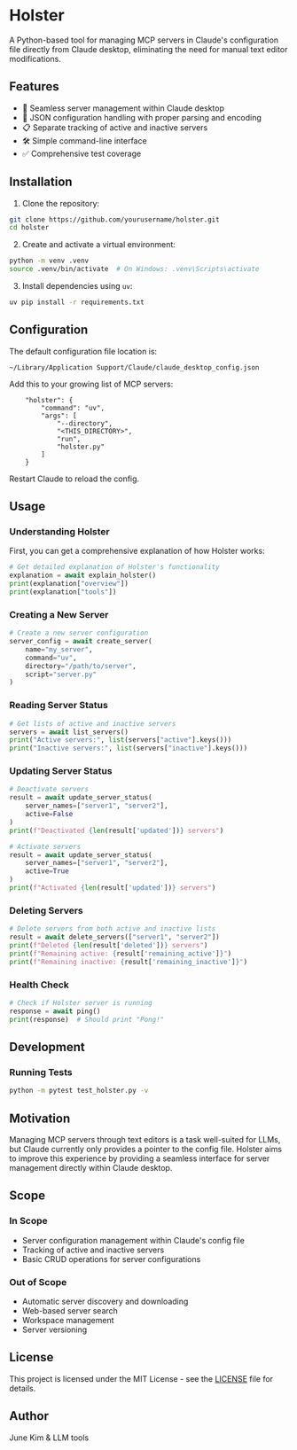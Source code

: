 # Holster

A Python-based tool for managing MCP servers in Claude's configuration file directly from Claude desktop, eliminating the need for manual text editor modifications.

## Features

- 🔄 Seamless server management within Claude desktop
- 📝 JSON configuration handling with proper parsing and encoding
- 📋 Separate tracking of active and inactive servers
- 🛠️ Simple command-line interface
- ✅ Comprehensive test coverage

## Installation

1. Clone the repository:

```bash
git clone https://github.com/yourusername/holster.git
cd holster
```

2. Create and activate a virtual environment:

```bash
python -m venv .venv
source .venv/bin/activate  # On Windows: .venv\Scripts\activate
```

3. Install dependencies using `uv`:

```bash
uv pip install -r requirements.txt
```

## Configuration

The default configuration file location is:

```
~/Library/Application Support/Claude/claude_desktop_config.json
```

Add this to your growing list of MCP servers:

```
    "holster": {
        "command": "uv",
        "args": [
            "--directory",
            "<THIS_DIRECTORY>",
            "run",
            "holster.py"
        ]
    }
```

Restart Claude to reload the config.

## Usage

### Understanding Holster

First, you can get a comprehensive explanation of how Holster works:

```python
# Get detailed explanation of Holster's functionality
explanation = await explain_holster()
print(explanation["overview"])
print(explanation["tools"])
```

### Creating a New Server

```python
# Create a new server configuration
server_config = await create_server(
    name="my_server",
    command="uv",
    directory="/path/to/server",
    script="server.py"
)
```

### Reading Server Status

```python
# Get lists of active and inactive servers
servers = await list_servers()
print("Active servers:", list(servers["active"].keys()))
print("Inactive servers:", list(servers["inactive"].keys()))
```

### Updating Server Status

```python
# Deactivate servers
result = await update_server_status(
    server_names=["server1", "server2"],
    active=False
)
print(f"Deactivated {len(result['updated'])} servers")

# Activate servers
result = await update_server_status(
    server_names=["server1", "server2"],
    active=True
)
print(f"Activated {len(result['updated'])} servers")
```

### Deleting Servers

```python
# Delete servers from both active and inactive lists
result = await delete_servers(["server1", "server2"])
print(f"Deleted {len(result['deleted'])} servers")
print(f"Remaining active: {result['remaining_active']}")
print(f"Remaining inactive: {result['remaining_inactive']}")
```

### Health Check

```python
# Check if Holster server is running
response = await ping()
print(response)  # Should print "Pong!"
```

## Development

### Running Tests

```bash
python -m pytest test_holster.py -v
```

## Motivation

Managing MCP servers through text editors is a task well-suited for LLMs, but Claude currently only provides a pointer to the config file. Holster aims to improve this experience by providing a seamless interface for server management directly within Claude desktop.

## Scope

### In Scope

- Server configuration management within Claude's config file
- Tracking of active and inactive servers
- Basic CRUD operations for server configurations

### Out of Scope

- Automatic server discovery and downloading
- Web-based server search
- Workspace management
- Server versioning

## License

This project is licensed under the MIT License - see the [LICENSE](LICENSE) file for details.

## Author

June Kim & LLM tools
